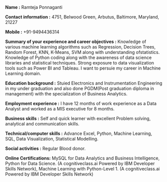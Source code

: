 **Name :** Ramteja Ponnaganti

**Contact information :** 4751, Belwood Green, Arbutus, Baltimore, Maryland, 21227

**Mobile :** +91-9494436314

**Summary of your experience and career objectives :** Knowledge of various machine learning algorithms such as Regression, Decision Trees, Random Forest, KNN, K-Means, SVM along with understanding ofstatistics. Knowledge of Python coding along with the awareness of data science libraries and statistical techniques. Strong exposure to data visualization tools such as Power BI and Tableau. I want to persuie my career in Machine Learning domain.

**Education background :** Stuied Electronics and Instrumentation Engineering in my under graduation and also done PGDM(Post graduation diploma in management) with the specialization of Business Analytics.

**Employment experience :** I have 12 months of work experience as a Data Analyst and worked as a MIS executive for 8 months. 

**Business skills :** Self and quick learner with excellent Problem solving, analytical and communication skills. 

**Technical/computer skills :** Advance Excel, Python, Machine Learning, SQL, Data Visualization, Statistical Modelling.

**Social activities :** Regular Blood donor.

**Online Certifications:** MySQL for Data Analytics and Business Intelligence, Python for Data Science. (A cognitiveclass.ai Powered by IBM Developer Skills Network),  Machine Learning with Python-Level 1. (A cognitiveclass.ai Powered by IBM Developer Skills Network)
